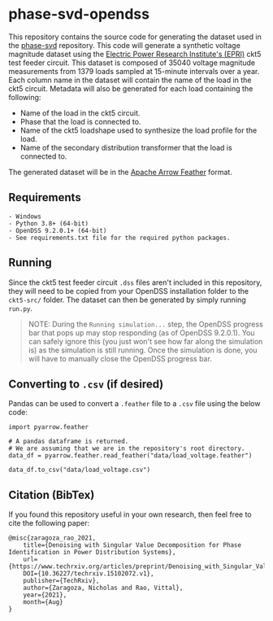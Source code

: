 # **phase-svd-opendss**

This repository contains the source code for generating the dataset used in the [phase-svd](https://github.com/msk-5s/phase-svd) repository. This code will generate a synthetic voltage magnitude dataset using the [Electric Power Research Institute's (EPRI)](https://www.epri.com/) ckt5 test feeder circuit. This dataset is composed of 35040 voltage magnitude measurements from 1379 loads sampled at 15-minute intervals over a year. Each column name in the dataset will contain the name of the load in the ckt5 circuit. Metadata will also be generated for each load containing the following:
- Name of the load in the ckt5 circuit.
- Phase that the load is connected to.
- Name of the ckt5 loadshape used to synthesize the load profile for the load.
- Name of the secondary distribution transformer that the load is connected to.

The generated dataset will be in the [Apache Arrow Feather](https://arrow.apache.org/docs/python/feather.html) format.

## Requirements
    - Windows
    - Python 3.8+ (64-bit)
    - OpenDSS 9.2.0.1+ (64-bit)
    - See requirements.txt file for the required python packages.
    
## Running
Since the ckt5 test feeder circuit `.dss` files aren't included in this repository, they will need to be copied from your OpenDSS installation folder to the `ckt5-src/` folder. The dataset can then be generated by simply running `run.py`.

> NOTE: During the `Running simulation...` step, the OpenDSS progress bar that pops up may stop responding (as of OpenDSS 9.2.0.1). You can safely ignore this (you just won't see how far along the simulation is) as the simulation is still running. Once the simulation is done, you will have to manually close the OpenDSS progress bar.

## Converting to `.csv` (if desired)
Pandas can be used to convert a `.feather` file to a `.csv` file using the below code:
```
import pyarrow.feather

# A pandas dataframe is returned.
# We are assuming that we are in the repository's root directory.
data_df = pyarrow.feather.read_feather("data/load_voltage.feather")

data_df.to_csv("data/load_voltage.csv")
```

## Citation (BibTex)
If you found this repository useful in your own research, then feel free to cite the following paper:

```
@misc{zaragoza_rao_2021,
    title={Denoising with Singular Value Decomposition for Phase Identification in Power Distribution Systems},
    url={https://www.techrxiv.org/articles/preprint/Denoising_with_Singular_Value_Decomposition_for_Phase_Identification_in_Power_Distribution_Systems/15102072/1},
    DOI={10.36227/techrxiv.15102072.v1},
    publisher={TechRxiv},
    author={Zaragoza, Nicholas and Rao, Vittal},
    year={2021},
    month={Aug}
}
```
